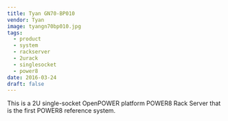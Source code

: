 ```yaml
---
title: Tyan GN70-BP010
vendor: Tyan
image: tyangn70bp010.jpg
tags:
  - product
  - system
  - rackserver
  - 2urack
  - singlesocket
  - power8
date: 2016-03-24
draft: false
---
```


This is a 2U single-socket OpenPOWER platform POWER8 Rack Server that is the first POWER8 reference system.
